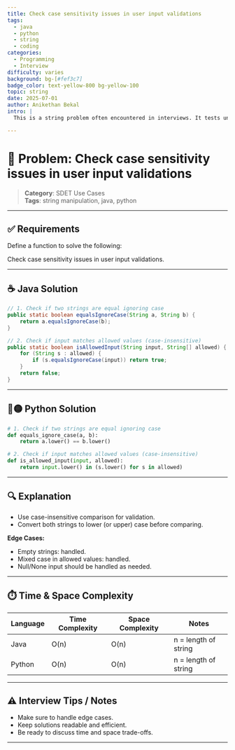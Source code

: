 ```yaml
---
title: Check case sensitivity issues in user input validations
tags:
  - java
  - python
  - string
  - coding
categories:
  - Programming
  - Interview
difficulty: varies
background: bg-[#fef3c7]
badge_color: text-yellow-800 bg-yellow-100
topic: string
date: 2025-07-01
author: Anikethan Bekal
intro: |
  This is a string problem often encountered in interviews. It tests understanding of fundamental concepts such as iteration, pattern matching, or algorithmic design depending on the problem.

---
```


# 🧠 Problem: Check case sensitivity issues in user input validations

> **Category**: SDET Use Cases  
> **Tags**: string manipulation, java, python

---

## ✅ Requirements

Define a function to solve the following:

Check case sensitivity issues in user input validations.

---

## ☕ Java Solution

```java
// 1. Check if two strings are equal ignoring case
public static boolean equalsIgnoreCase(String a, String b) {
    return a.equalsIgnoreCase(b);
}

// 2. Check if input matches allowed values (case-insensitive)
public static boolean isAllowedInput(String input, String[] allowed) {
    for (String s : allowed) {
        if (s.equalsIgnoreCase(input)) return true;
    }
    return false;
}
```

---

## 🔵🟡 Python Solution

```python
# 1. Check if two strings are equal ignoring case
def equals_ignore_case(a, b):
    return a.lower() == b.lower()

# 2. Check if input matches allowed values (case-insensitive)
def is_allowed_input(input, allowed):
    return input.lower() in (s.lower() for s in allowed)
```

---

## 🔍 Explanation

- Use case-insensitive comparison for validation.
- Convert both strings to lower (or upper) case before comparing.

**Edge Cases:**
- Empty strings: handled.
- Mixed case in allowed values: handled.
- Null/None input should be handled as needed.

---

## ⏱️ Time & Space Complexity

| Language | Time Complexity | Space Complexity | Notes |
|----------|-----------------|------------------|-------|
| Java     | O(n)            | O(n)             | n = length of string |
| Python   | O(n)            | O(n)             | n = length of string |

---

## ⚠️ Interview Tips / Notes

- Make sure to handle edge cases.
- Keep solutions readable and efficient.
- Be ready to discuss time and space trade-offs.

---
